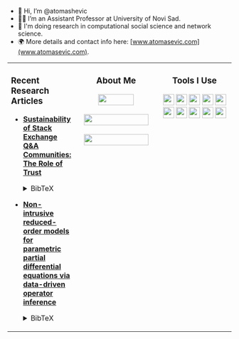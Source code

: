 - 👋 Hi, I’m @atomashevic
- :man_teacher: I’m an Assistant Professor at University of Novi Sad.
- 🔬 I'm doing research in computational social science and network science.
- :earth_africa: More details and contact info here: [www.atomasevic.com](www.atomasevic.com).

<table cellspacing="0" cellpadding="0"><tr><td valign="top">

### Recent Research Articles

- [**Sustainability of Stack Exchange Q&A Communities: The Role of Trust**](https://arxiv.org/abs/2205.07745)<details><summary>BibTeX</summary><pre>
@misc{vranic2022SustainabilityStackExchange2022,
  title = {Sustainability of {{Stack Exchange Q}}\&{{A}} Communities: The Role of Trust},
  author = {Vrani{\'c}, Ana and Toma{\v s}evi{\'c}, Aleksandar and Alori{\'c}, Aleksandra and Dankulov, Marija Mitrovi{\'c}},
  year = {2022},
  number = {arXiv:2205.07745},
  primaryclass = {physics},
  publisher = {{arXiv}},
  doi = {10.48550/arXiv.2205.07745},
  keywords = {Computer Science - Social and Information Networks,Physics - Physics and Society}
}</pre></details>

- [**Non-intrusive reduced-order models for parametric partial differential equations via data-driven operator inference**](https://arxiv.org/abs/2110.07653)<details><summary>BibTeX</summary><pre>
@article{MKW2021pOpInf,
author = {Shane A. McQuarrie and Parisa Khodabakhshi and Karen E. Willcox},
title = {Non-intrusive reduced-order models for parametric partial differential equations via data-driven operator inference},
journal = {arXiv preprint arXiv:2110.07753},
year = {2021},
}</pre><details>

</td><td align="center" valign="top" width="180">

### About Me

<p align="center">
    <a href="https://www.atomasevic.com/cv-at.pdf"><img src="https://img.shields.io/badge/CV-005A2B.svg?style=flat-square&logo=read-the-docs&logoColor=white" height="25" width="80"/></a>
    <br></br>
    <a href="https://scholar.google.com/citations?user=nPTApsYAAAAJ"><img src="https://img.shields.io/badge/Google%20Scholar-4285F4.svg?style=flat-square&logo=google-scholar&logoColor=white" height="25" width="145"/></a>
    <br></br>
    <a href="mailto:atomashevic@ff.uns.ac.rs"><img src="https://img.shields.io/badge/Contact%20(Email)-D14836.svg?style=flat-square&logo=gmail&logoColor=white" height="25" width="145"/></a>
</p>

</td><td align="center" valign="top" width="190">
  
### Tools I Use

<p align="center">
    <a href="https://www.python.org/"><img src="https://img.shields.io/badge/-3776AB.svg?style=flat-square&logo=python&logoColor=white&logoWidth=0" height="25"/></a>
    <a href="https://www.python.org/"><img src="https://img.shields.io/badge/-3776AB.svg?style=flat-square&logo=R&logoColor=white&logoWidth=0" height="25"/></a>
    <a href="https://en.wikipedia.org/wiki/Unix_shell"><img src="https://img.shields.io/badge/-4EAA25.svg?style=flat-square&logo=gnu-bash&logoColor=white" height="25"/></a>
    <a href="https://www.latex-project.org/"><img src="https://img.shields.io/badge/-008080.svg?style=flat-square&logo=latex&logoColor=white" height="25"/></a>
    <a href="https://guides.github.com/features/mastering-markdown/"><img src="https://img.shields.io/badge/-000000.svg?style=flat-square&logo=markdown&logoColor=white" height="25"/></a>
    <a href="https://git-scm.com/"><img src="https://img.shields.io/badge/-F05032.svg?style=flat-square&logo=git&logoColor=white" height="25"/></a>
    <a href="https://github.com/"><img src="https://img.shields.io/badge/-181717.svg?style=flat-square&logo=github&logoColor=white" height="25"/></a>
    <a href="https://code.visualstudio.com/"><img src="https://img.shields.io/badge/-2C2C31.svg?style=flat-square&logo=visual-studio-code&logoColor=4B9BE9" height="25"/></a>
    <a href="https://jupyter.org/"><img src="https://img.shields.io/badge/-F37626.svg?style=flat-square&logo=jupyter&logoColor=white" height="25"/></a>
    <a href="https://www.overleaf.com/"><img src="https://img.shields.io/badge/-47A141.svg?style=flat-square&logo=overleaf&logoColor=white" height="25"/>
    <!-- <a href="https://www.linux.org/"><img src="https://img.shields.io/badge/-FCC624.svg?style=flat-square&logo=linux&logoColor=black" height="25"/></a>
</p>

</td></tr></table>

<p align="right">
    Graphics on this page powered by
    <a href="https://bfy.tw/Ox8q"><img src="https://img.shields.io/badge/Google%20Search-4285F4.svg?style=flat-square&logo=google&logoColor=white" height="15"/></a>
    <a href="https://shields.io/"><img src="https://img.shields.io/badge/Shields-IO-green.svg?style=flat-square&logo=none" height="15"/></a>
    <a href="https://simpleicons.org/"><img src="https://img.shields.io/badge/Simple%20Icons-111111.svg?style=flat-square&logo=simple-icons&logoColor=white" height="15"/></a>
</p>
